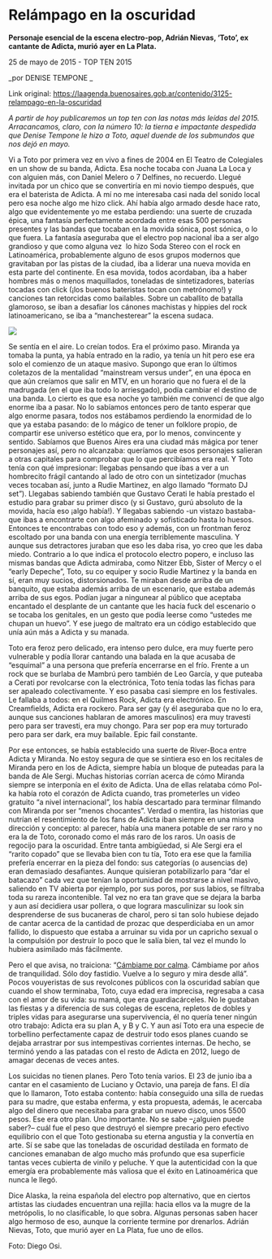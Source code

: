 # Relámpago en la oscuridad

**Personaje esencial de la escena electro-pop, Adrián Nievas, ‘Toto’, ex cantante de Adicta, murió ayer en La Plata.**

25 de mayo de 2015 - TOP TEN 2015

_por DENISE TEMPONE _

Link original: https://laagenda.buenosaires.gob.ar/contenido/3125-relampago-en-la-oscuridad



*A partir de hoy publicaremos un top ten con las notas más leídas del 2015. Arracancamos, claro, con la número 10: la tierna e impactante despedida que Denise Tempone le hizo a Toto, aquel duende de los submundos que nos dejó en mayo.*




Vi a Toto por primera vez en vivo a fines de 2004 en El Teatro de Colegiales en un show de su banda, Adicta. Esa noche tocaba con Juana La Loca y con alguien más, con Daniel Melero o 7 Delfines, no recuerdo. Llegué invitada por un chico que se convertiría en mi novio tiempo después, que era el baterista de Adicta. A mí no me interesaba casi nada del sonido local pero esa noche algo me hizo click. Ahí había algo armado desde hace rato, algo que evidentemente yo me estaba perdiendo: una suerte de cruzada épica, una fantasía perfectamente acordada entre esas 500 personas presentes y las bandas que tocaban en la movida sónica, post sónica, o lo que fuera. La fantasía aseguraba que el electro pop nacional iba a ser algo grandioso y que como alguna vez  lo hizo Soda Stereo con el rock en Latinoamérica, probablemente alguno de esos grupos modernos que gravitaban por las pistas de la ciudad, iba a liderar una nueva movida en esta parte del continente. En esa movida, todos acordaban, iba a haber hombres más o menos maquillados, toneladas de sintetizadores, baterías tocadas con click (¡los buenos bateristas tocan con metrónomo!) y canciones tan retorcidas como bailables. Sobre un caballito de batalla glamoroso, se iban a desafiar los cánones machistas y hippies del rock latinoamericano, se iba a “manchesterear” la escena sudaca.




![](https://cdn.flowlikemusic.com/files/images/34848/1b5c7f2c-d80c-40b0-b1dc-efa7638b8476.jpg)




Se sentía en el aire. Lo creían todos. Era el próximo paso. Miranda ya tomaba la punta, ya había entrado en la radio, ya tenía un hit pero ese era solo el comienzo de un ataque masivo. Supongo que eran lo últimos coletazos de la mentalidad “mainstream versus under”, en una época en que aún creíamos que salir en MTV, en un horario que no fuera el de la madrugada (en el que iba todo lo arriesgado), podía cambiar el destino de una banda. Lo cierto es que esa noche yo también me convencí de que algo enorme iba a pasar. No lo sabíamos entonces pero de tanto esperar que algo enorme pasara, todos nos estábamos perdiendo la enormidad de lo que ya estaba pasando: de lo mágico de tener un folklore propio, de compartir ese universo estético que era, por lo menos, convincente y sentido. Sabíamos que Buenos Aires era una ciudad más mágica por tener personajes así, pero no alcanzaba: queríamos que esos personajes salieran a otras capitales para comprobar que lo que percibíamos era real. Y Toto tenía con qué impresionar: llegabas pensando que ibas a ver a un hombrecito frágil cantando al lado de otro con un sintetizador (muchas veces tocaban así, junto a Rudie Martinez, en algo llamado “formato DJ set”). Llegabas sabiendo también que Gustavo Cerati le había prestado el estudio para grabar su primer disco (y si Gustavo, gurú absoluto de la movida, hacía eso ¡algo había!). Y llegabas sabiendo -un vistazo bastaba- que ibas a encontrarte con algo afeminado y sofisticado hasta lo huesos. Entonces te encontrabas con todo eso y además, con un frontman feroz escoltado por una banda con una energía terriblemente masculina. Y aunque sus detractores juraban que eso les daba risa, yo creo que les daba miedo. Contrario a lo que indica el protocolo electro popero, e incluso las mismas bandas que Adicta admiraba, como Nitzer Ebb, Sister of Mercy o el “early Depeche”, Toto, su co equiper y socio Rudie Martinez y la banda en sí, eran muy sucios, distorsionados. Te miraban desde arriba de un banquito, que estaba además arriba de un escenario, que estaba además arriba de sus egos. Podían jugar a ningunear al público que aceptaba encantado el desplante de un cantante que les hacía fuck del escenario o se tocaba los genitales, en un gesto que podía leerse como “ustedes me chupan un huevo”. Y ese juego de maltrato era un código establecido que unía aún más a Adicta y su manada.




Toto era feroz pero delicado, era intenso pero dulce, era muy fuerte pero vulnerable y podía llorar cantando una balada en la que acusaba de “esquimal” a una persona que prefería encerrarse en el frío. Frente a un rock que se burlaba de Mambrú pero también de Leo García, y que puteaba a Cerati por revolcarse con la electrónica, Toto tenía todas las fichas para ser apaleado colectivamente. Y eso pasaba casi siempre en los festivales. Le fallaba a todos: en el Quilmes Rock, Adicta era electrónico. En Creamfields, Adicta era rockero. Para ser gay (y él aseguraba que no lo era, aunque sus canciones hablaran de amores masculinos) era muy travesti pero para ser travesti, era muy chongo. Para ser pop era muy torturado pero para ser dark, era muy bailable. Epic fail constante.




Por ese entonces, se había establecido una suerte de River-Boca entre Adicta y Miranda. No estoy segura de que se sintiera eso en los recitales de Miranda pero en los de Adicta, siempre había un bloque de puteadas para la banda de Ale Sergi. Muchas historias corrían acerca de cómo Miranda siempre se interponía en el éxito de Adicta. Una de ellas relataba cómo Pol-ka había roto el corazón de Adicta cuando, tras prometerles un video gratuito “a nivel internacional”, los había descartado para terminar filmando con Miranda por ser “menos chocantes”. Verdad o mentira, las historias que nutrían el resentimiento de los fans de Adicta iban siempre en una misma dirección y concepto: al parecer, había una manera potable de ser raro y no era la de Toto, coronado como el más raro de los raros. Un oasis de regocijo para la oscuridad. Entre tanta ambigüedad, si Ale Sergi era el “rarito copado” que se llevaba bien con tu tía, Toto era ese que la familia prefería encerrar en la pieza del fondo: sus categorías (o ausencias de) eran demasiado desafiantes. Aunque quisieran potabilizarlo para “dar el batacazo” cada vez que tenían la oportunidad de mostrarse a nivel masivo, saliendo en TV abierta por ejemplo, por sus poros, por sus labios, se filtraba toda su rareza incontenible. Tal vez no era tan grave que se dejara la barba y aun así decidiera usar pollera, o que lograra masculinizar su look sin desprenderse de sus bucaneras de charol, pero si tan solo hubiese dejado de cantar acerca de la cantidad de prozac que desperdiciaba en un amor fallido, lo dispuesto que estaba a arruinar su vida por un capricho sexual o la compulsión por destruir lo poco que le salía bien, tal vez el mundo lo hubiera asimilado más fácilmente.




Pero el que avisa, no traiciona: “[Cámbiame por calma](https://href.li/?https://www.youtube.com/watch?v=o-MVDBSZuOE). Cámbiame por años de tranquilidad. Sólo doy fastidio. Vuelve a lo seguro y mira desde allá”. Pocos vouyeristas de sus revolcones públicos con la oscuridad sabían que cuando el show terminaba, Toto, cuya edad era imprecisa, regresaba a casa con el amor de su vida: su mamá, que era guardiacárceles. No le gustaban las fiestas y a diferencia de sus colegas de escena, repletos de dobles y triples vidas para asegurarse una supervivencia, él no quería tener ningún otro trabajo: Adicta era su plan A, y B y C. Y aun así Toto era una especie de torbellino perfectamente capaz de destruir todo esos planes cuando se dejaba arrastrar por sus intempestivas corrientes internas. De hecho, se terminó yendo a las patadas con el resto de Adicta en 2012, luego de amagar decenas de veces antes.




Los suicidas no tienen planes. Pero Toto tenía varios. El 23 de junio iba a cantar en el casamiento de Luciano y Octavio, una pareja de fans. El día que lo llamaron, Toto estaba contento: había conseguido una silla de ruedas para su madre, que estaba enferma, y esta propuesta, además, le acercaba algo del dinero que necesitaba para grabar un nuevo disco, unos 5500 pesos. Ese era otro plan. Uno importante. No se sabe –¿alguien puede saber?– cuál fue el peso que destruyó el siempre precario pero efectivo equilibrio con el que Toto gestionaba su eterna angustia y la convertía en arte. Sí se sabe que las toneladas de oscuridad destilada en formato de canciones emanaban de algo mucho más profundo que esa superficie tantas veces cubierta de vinilo y peluche. Y que la autenticidad con la que emergía era probablemente más valiosa que el éxito en Latinoamérica que nunca le llegó.




Dice Alaska, la reina española del electro pop alternativo, que en ciertos artistas las ciudades encuentran una rejilla: hacia ellos va la mugre de la metrópolis, lo no clasificable, lo que sobra. Algunas personas saben hacer algo hermoso de eso, aunque la corriente termine por drenarlos. Adrián Nievas, Toto, que murió ayer en La Plata, fue uno de ellos.




Foto: Diego Osi.



